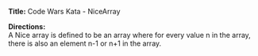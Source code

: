 **Title:**  Code Wars Kata - NiceArray

**Directions:**<br>
A Nice array is defined to be an array where for every value n in the array, there is also an element n-1 or n+1 in the array.